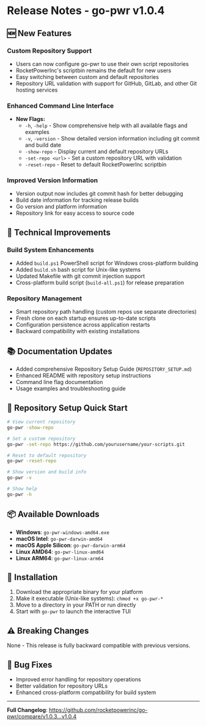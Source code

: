 # Release Notes - go-pwr v1.0.4

## 🆕 New Features

### Custom Repository Support

- Users can now configure go-pwr to use their own script repositories
- RocketPowerInc's scriptbin remains the default for new users
- Easy switching between custom and default repositories
- Repository URL validation with support for GitHub, GitLab, and other Git hosting services

### Enhanced Command Line Interface

- **New Flags:**
  - `-h`, `-help` - Show comprehensive help with all available flags and examples
  - `-v`, `-version` - Show detailed version information including git commit and build date
  - `-show-repo` - Display current and default repository URLs
  - `-set-repo <url>` - Set a custom repository URL with validation
  - `-reset-repo` - Reset to default RocketPowerInc scriptbin

### Improved Version Information

- Version output now includes git commit hash for better debugging
- Build date information for tracking release builds
- Go version and platform information
- Repository link for easy access to source code

## 🔧 Technical Improvements

### Build System Enhancements

- Added `build.ps1` PowerShell script for Windows cross-platform building
- Added `build.sh` bash script for Unix-like systems
- Updated Makefile with git commit injection support
- Cross-platform build script (`build-all.ps1`) for release preparation

### Repository Management

- Smart repository path handling (custom repos use separate directories)
- Fresh clone on each startup ensures up-to-date scripts
- Configuration persistence across application restarts
- Backward compatibility with existing installations

## 📚 Documentation Updates

- Added comprehensive Repository Setup Guide (`REPOSITORY_SETUP.md`)
- Enhanced README with repository setup instructions
- Command line flag documentation
- Usage examples and troubleshooting guide

## 🔄 Repository Setup Quick Start

```bash
# View current repository
go-pwr -show-repo

# Set a custom repository
go-pwr -set-repo https://github.com/yourusername/your-scripts.git

# Reset to default repository
go-pwr -reset-repo

# Show version and build info
go-pwr -v

# Show help
go-pwr -h
```

## 📦 Available Downloads

- **Windows**: `go-pwr-windows-amd64.exe`
- **macOS Intel**: `go-pwr-darwin-amd64`
- **macOS Apple Silicon**: `go-pwr-darwin-arm64`
- **Linux AMD64**: `go-pwr-linux-amd64`
- **Linux ARM64**: `go-pwr-linux-arm64`

## 🔧 Installation

1. Download the appropriate binary for your platform
2. Make it executable (Unix-like systems): `chmod +x go-pwr-*`
3. Move to a directory in your PATH or run directly
4. Start with `go-pwr` to launch the interactive TUI

## ⚠️ Breaking Changes

None - This release is fully backward compatible with previous versions.

## 🐛 Bug Fixes

- Improved error handling for repository operations
- Better validation for repository URLs
- Enhanced cross-platform compatibility for build system

---

**Full Changelog**: https://github.com/rocketpowerinc/go-pwr/compare/v1.0.3...v1.0.4
